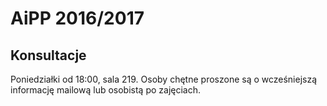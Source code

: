 # AiPP 2016/2017

## Konsultacje
Poniedziałki od 18:00, sala 219.
Osoby chętne proszone są o wcześniejszą informację mailową lub osobistą po zajęciach.
